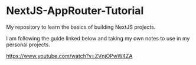 # NextJS-AppRouter-Tutorial
My repository to learn the basics of building NextJS projects.

I am following the guide linked below and taking my own notes to use in my personal projects.

https://www.youtube.com/watch?v=ZVnjOPwW4ZA
